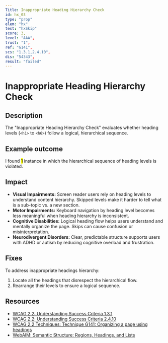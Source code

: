 ```yaml
---
Title: Inappropriate Heading Hierarchy Check
id: hx_03
type: "prop"
elem: "hx"
test: "hxSkip"
score: 3,
level: "AAA",
trust: "1",
ref: "G141",
scs: "1.3.1,2.4.10",
dis: "54343",
result: "failed"
---
```


# Inappropriate Heading Hierarchy Check

## Description

The "Inappropriate Heading Hierarchy Check" evaluates whether heading levels (<code>&lt;h1&gt;</code> to <code>&lt;h6&gt;</code>) follow a logical, hierarchical sequence.

## Example outcome

I found <mark>1</mark> instance in which the hierarchical sequence of heading levels is violated.

## Impact

- **Visual Impairments:** Screen reader users rely on heading levels to understand content hierarchy. Skipped levels make it harder to tell what is a sub-topic vs. a new section.
- **Motor Impairments:** Keyboard navigation by heading level becomes less meaningful when heading hierarchy is inconsistent.
- **Cognitive Disabilities:** Logical heading flow helps users understand and mentally organize the page. Skips can cause confusion or misinterpretation.
- **Neurodivergent Disorders:** Clear, predictable structure supports users with ADHD or autism by reducing cognitive overload and frustration.

## Fixes

To address inappropriate headings hierarchy:

1. Locate all the headings that disrespect the hierarchical flow.
2. Rearrange their levels to ensure a logical sequence.

## Resources

- [WCAG 2.2: Understanding Success Criteria 1.3.1](https://www.w3.org/WAI/WCAG22/Understanding/info-and-relationships)
- [WCAG 2.2: Understanding Success Criteria 2.4.10](https://www.w3.org/WAI/WCAG22/Understanding/section-headings)
- [WCAG 2.2 Techniques: Technique G141: Organizing a page using headings](https://www.w3.org/WAI/WCAG22/Techniques/general/G141)
- [WebAIM: Semantic Structure: Regions, Headings, and Lists](https://webaim.org/techniques/semanticstructure/)

